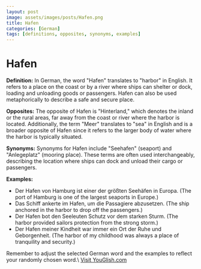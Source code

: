 ```yaml
---
layout: post
image: assets/images/posts/Hafen.png
title: Hafen
categories: [German]
tags: [definitions, opposites, synonyms, examples]
---
```


# Hafen

**Definition:**
In German, the word "Hafen" translates to "harbor" in English. It refers to a place on the coast or by a river where ships can shelter or dock, loading and unloading goods or passengers. Hafen can also be used metaphorically to describe a safe and secure place.

**Opposites:**
The opposite of Hafen is "Hinterland," which denotes the inland or the rural areas, far away from the coast or river where the harbor is located. Additionally, the term "Meer" translates to "sea" in English and is a broader opposite of Hafen since it refers to the larger body of water where the harbor is typically situated.

**Synonyms:**
Synonyms for Hafen include "Seehafen" (seaport) and "Anlegeplatz" (mooring place). These terms are often used interchangeably, describing the location where ships can dock and unload their cargo or passengers.

**Examples:**
- Der Hafen von Hamburg ist einer der größten Seehäfen in Europa. (The port of Hamburg is one of the largest seaports in Europe.)
- Das Schiff ankerte im Hafen, um die Passagiere abzusetzen. (The ship anchored in the harbor to drop off the passengers.)
- Der Hafen bot den Seeleuten Schutz vor dem starken Sturm. (The harbor provided sailors protection from the strong storm.)
- Der Hafen meiner Kindheit war immer ein Ort der Ruhe und Geborgenheit. (The harbor of my childhood was always a place of tranquility and security.)

Remember to adjust the selected German word and the examples to reflect your randomly chosen word.\ <a id="yg-widget-0" class="youglish-widget" data-query="Hafen" data-lang="german" data-components="8412" data-auto-start="0" data-bkg-color="theme_light" data-title="How%20to%20pronounce%20Hafen%20in%20German"  rel="nofollow" href="https://youglish.com">Visit YouGlish.com</a><script async src="https://youglish.com/public/emb/widget.js" charset="utf-8"></script>